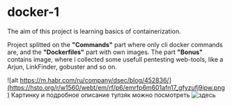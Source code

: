# docker-1

The aim of this project is learning basics of containerization. 

Project splitted on the <b>"Commands"</b> part where only 
cli docker commands are, and the <b>"Dockerfiles"</b> part with own images. The part <b>"Bonus"</b> contains image, where i collected some usefull pentesting web-tools, like a Arjun, LinkFinder, gobuster and so on.

![alt https://m.habr.com/ru/company/dsec/blog/452836/](https://hsto.org/r/w1560/webt/em/rf/p6/emrfp6m601afn17_gfyzufj9ipw.png)
 Картинку и подробное описание тулзяк можно посмотреть ![здесь](https://m.habr.com/ru/company/dsec/blog/452836/)
